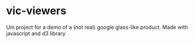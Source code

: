 # vic-viewers
Uni project for a demo of a (not real) google glass-like product. Made with javascript and d3 library
